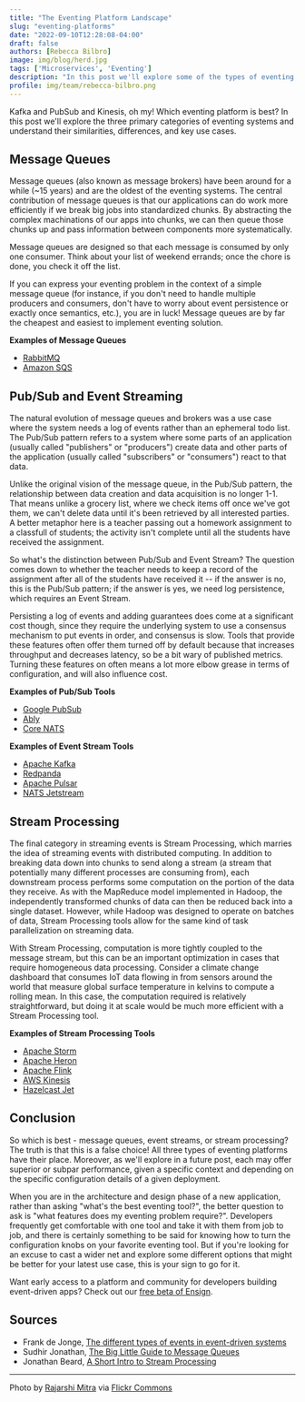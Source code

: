 ```yaml
---
title: "The Eventing Platform Landscape"
slug: "eventing-platforms"
date: "2022-09-10T12:28:08-04:00"
draft: false
authors: [Rebecca Bilbro]
image: img/blog/herd.jpg
tags: ['Microservices', 'Eventing']
description: "In this post we'll explore some of the types of eventing platforms and discuss why it's not about deciding which is objectively the 'best', but about knowing how to select the best tool for a given context."
profile: img/team/rebecca-bilbro.png
---
```


Kafka and PubSub and Kinesis, oh my! Which eventing platform is best? In this post we'll explore the three primary categories of eventing systems and understand their similarities, differences, and key use cases.

<!--more-->

## Message Queues

Message queues (also known as message brokers) have been around for a while (~15 years) and are the oldest of the eventing systems. The central contribution of message queues is that our applications can do work more efficiently if we break big jobs into standardized chunks. By abstracting the complex machinations of our apps into chunks, we can then queue those chunks up and pass information between components more systematically.

Message queues are designed so that each message is consumed by only one consumer. Think about your list of weekend errands; once the chore is done, you check it off the list.

If you can express your eventing problem in the context of a simple message queue (for instance, if you don't need to handle multiple producers and consumers, don't have to worry about event persistence or exactly once semantics, etc.), you are in luck! Message queues are by far the cheapest and easiest to implement eventing solution.

**Examples of Message Queues**

- [RabbitMQ](https://www.rabbitmq.com/)
- [Amazon SQS](https://aws.amazon.com/sqs/)

## Pub/Sub and Event Streaming

The natural evolution of message queues and brokers was a use case where the system needs a log of events rather than an ephemeral todo list. The Pub/Sub pattern refers to a system where some parts of an application (usually called "publishers" or "producers") create data and other parts of the application (usually called "subscribers" or "consumers") react to that data.

Unlike the original vision of the message queue, in the Pub/Sub pattern, the relationship between data creation and data acquisition is no longer 1-1. That means unlike a grocery list, where we check items off once we've got them, we can't delete data until it's been retrieved by all interested parties. A better metaphor here is a teacher passing out a homework assignment to a classfull of students; the activity isn't complete until all the students have received the assignment.

So what's the distinction between Pub/Sub and Event Stream? The question comes down to whether the teacher needs to keep a record of the assignment after all of the students have received it -- if the answer is no, this is the Pub/Sub pattern; if the answer is yes, we need log persistence, which requires an Event Stream.

Persisting a log of events and adding guarantees does come at a significant cost though, since they require the underlying system to use a consensus mechanism to put events in order, and consensus is slow. Tools that provide these features often offer them turned off by default because that increases throughput and decreases latency, so be a bit wary of published metrics. Turning these features on often means a lot more elbow grease in terms of configuration, and will also influence cost.

**Examples of Pub/Sub Tools**

- [Google PubSub](https://cloud.google.com/pubsub)
- [Ably](https://ably.com/pub-sub-messaging)
- [Core NATS](https://docs.nats.io/nats-concepts/core-nats)

**Examples of Event Stream Tools**

- [Apache Kafka](https://kafka.apache.org/)
- [Redpanda](https://redpanda.com/)
- [Apache Pulsar](https://pulsar.apache.org/)
- [NATS Jetstream](https://docs.nats.io/nats-concepts/jetstream)

## Stream Processing

The final category in streaming events is Stream Processing, which marries the idea of streaming events with distributed computing. In addition to breaking data down into chunks to send along a stream (a stream that potentially many different processes are consuming from), each downstream process performs some computation on the portion of the data they receive. As with the MapReduce model implemented in Hadoop, the independently transformed chunks of data can then be reduced back into a single dataset. However, while Hadoop was designed to operate on batches of data, Stream Processing tools allow for the same kind of task parallelization on streaming data.

With Stream Processing, computation is more tightly coupled to the message stream, but this can be an important optimization in cases that require homogeneous data processing. Consider a climate change dashboard that consumes IoT data flowing in from sensors around the world that measure global surface temperature in kelvins to compute a rolling mean. In this case, the computation required is relatively straightforward, but doing it at scale would be much more efficient with a Stream Processing tool.

**Examples of Stream Processing Tools**

- [Apache Storm](https://storm.apache.org/)
- [Apache Heron](https://heron.apache.org/)
- [Apache Flink](https://flink.apache.org/)
- [AWS Kinesis](https://aws.amazon.com/kinesis/)
- [Hazelcast Jet](https://jet-start.sh/)

## Conclusion

So which is best - message queues, event streams, or stream processing? The truth is that this is a false choice! All three types of eventing platforms have their place. Moreover, as we'll explore in a future post, each may offer superior or subpar performance, given a specific context and depending on the specific configuration details of a given deployment.

When you are in the architecture and design phase of a new application, rather than asking "what's the best eventing tool?", the better question to ask is "what features does my eventing problem require?". Developers frequently get comfortable with one tool and take it with them from job to job, and there is certainly something to be said for knowing how to turn the configuration knobs on your favorite eventing tool. But if you're looking for an excuse to cast a wider net and explore some different options that might be better for your latest use case, this is your sign to go for it.

Want early access to a platform and community for developers building event-driven apps? Check out our [free beta of Ensign](https://rotational.app/register/).

## Sources

- Frank de Jonge, [The different types of events in event-driven systems](https://blog.frankdejonge.nl/the-different-types-of-events-in-event-driven-systems/)
- Sudhir Jonathan, [The Big Little Guide to Message Queues](https://sudhir.io/the-big-little-guide-to-message-queues)
- Jonathan Beard, [A Short Intro to Stream Processing](https://www.jonathanbeard.io/blog/2015/09/19/streaming-and-dataflow.html)

---

Photo by [Rajarshi Mitra](https://www.flickr.com/photos/tataimitra/) via [Flickr Commons](https://flic.kr/p/244actT)
